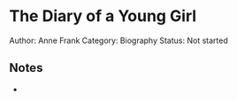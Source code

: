 # The Diary of a Young Girl

Author: Anne Frank
Category: Biography
Status: Not started

## Notes

-